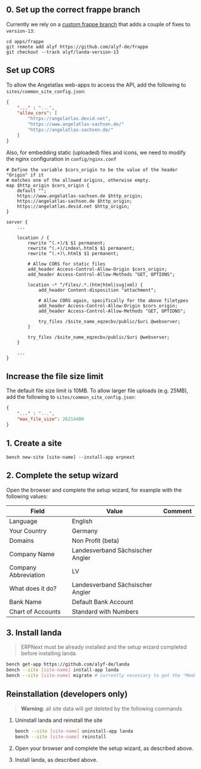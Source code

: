 ## 0. Set up the correct frappe branch

Currently we rely on a [custom frappe branch](https://github.com/alyf-de/frappe/tree/landa-version-13) that adds a couple of fixes to `version-13`:

```
cd apps/frappe
git remote add alyf https://github.com/alyf-de/frappe
git checkout --track alyf/landa-version-13
```

## Set up CORS

To allow the Angelatlas web-apps to access the API, add the following to `sites/common_site_config.json`:

```json
{
    "..." : "...",
    "allow_cors": [
        "https://angelatlas.devid.net",
        "https://www.angelatlas-sachsen.de/"
        "https://angelatlas-sachsen.de/"
    ]
}
```

Also, for embedding static (uploaded) files and icons, we need to modify the nginx configuration in `config/nginx.conf`

```
# Define the variable $cors_origin to be the value of the header "Origin" if it
# matches one of the allowed origins, otherwise empty.
map $http_origin $cors_origin {
    default "";
    https://www.angelatlas-sachsen.de $http_origin;
    https://angelatlas-sachsen.de $http_origin;
    https://angelatlas.devid.net $http_origin;
}

server {
    ...

    location / {
        rewrite ^(.+)/$ $1 permanent;
        rewrite ^(.+)/index\.html$ $1 permanent;
        rewrite ^(.+)\.html$ $1 permanent;

        # Allow CORS for static files
        add_header Access-Control-Allow-Origin $cors_origin;
        add_header Access-Control-Allow-Methods "GET, OPTIONS";

        location ~* ^/files/.*.(htm|html|svg|xml) {
            add_header Content-disposition "attachment";

            # Allow CORS again, specifically for the above filetypes
            add_header Access-Control-Allow-Origin $cors_origin;
            add_header Access-Control-Allow-Methods "GET, OPTIONS";

            try_files /$site_name_eqzecbv/public/$uri @webserver;
        }

        try_files /$site_name_eqzecbv/public/$uri @webserver;
    }

    ...
}
```

## Increase the file size limit

The default file size limit is 10MB. To allow larger file uploads (e.g. 25MB), add the following to `sites/common_site_config.json`:

```json
{
    "..." : "...",
    "max_file_size": 26214400
}
```

## 1. Create a site

```
bench new-site [site-name] --install-app erpnext
```

## 2. Complete the setup wizard

Open the browser and complete the setup wizard, for example with the following values:

| Field                | Value                            | Comment |
|----------------------|----------------------------------|---------|
| Language             | English                          |         |
| Your Country         | Germany                          |         |
| Domains              | Non Profit (beta)                |         |
| Company Name         | Landesverband Sächsischer Angler |         |
| Company Abbreviation | LV                               |         |
| What does it do?     | Landesverband Sächsischer Angler |         |
| Bank Name            | Default Bank Account             |         |
| Chart of Accounts    | Standard with Numbers            |         |


## 3. Install landa

> ERPNext must be already installed and the setup wizard completed before installing landa.

```bash
bench get-app https://github.com/alyf-de/landa
bench --site [site-name] install-app landa
bench --site [site-name] migrate # currently necessary to get the "Member Count" chart
```

## Reinstallation (developers only)

> **Warning**: all site data will get deleted by the following commands

1. Uninstall landa and reinstall the site

    ```bash
    bench --site [site-name] uninstall-app landa
    bench --site [site-name] reinstall
    ```

2. Open your browser and complete the setup wizard, as described above.
3. Install landa, as described above.

